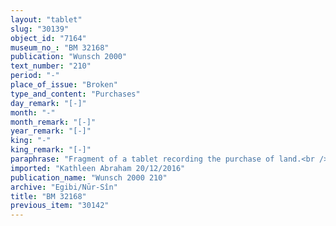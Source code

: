 ```yaml
---
layout: "tablet"
slug: "30139"
object_id: "7164"
museum_no_: "BM 32168"
publication: "Wunsch 2000"
text_number: "210"
period: "-"
place_of_issue: "Broken"
type_and_content: "Purchases"
day_remark: "[-]"
month: "-"
month_remark: "[-]"
year_remark: "[-]"
king: "-"
king_remark: "[-]"
paraphrase: "Fragment of a tablet recording the purchase of land.<br /> <strong>A</strong> purchases land (the type cannot be determined) from a person whose name is lost. The established field-price ratio, total purchase price and additional payment are lost. Names of witnesses and scribe broken off.<br /> &nbsp;<br /> <strong>A</strong> = Marduk-nāṣir-apli/Itti-Marduk-balāṭu//Egibi"
imported: "Kathleen Abraham 20/12/2016"
publication_name: "Wunsch 2000 210"
archive: "Egibi/Nūr-Sîn"
title: "BM 32168"
previous_item: "30142"
---
```

